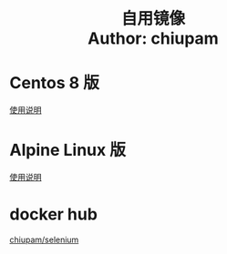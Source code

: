 <h1 align="center">
  自用镜像
  <br>
  Author: chiupam
</h1>

# Centos 8 版
[使用说明](https://github.com/chiupam/selenium/tree/master/centos/README.md)
# Alpine Linux 版
[使用说明](https://github.com/chiupam/selenium/tree/master/alpine/README.md)
# docker hub
[chiupam/selenium](https://hub.docker.com/r/chiupam/selenium)